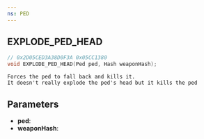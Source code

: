 ```yaml
---
ns: PED
---
```

## EXPLODE_PED_HEAD

```c
// 0x2D05CED3A38D0F3A 0x05CC1380
void EXPLODE_PED_HEAD(Ped ped, Hash weaponHash);
```

```
Forces the ped to fall back and kills it.  
It doesn't really explode the ped's head but it kills the ped  
```

## Parameters
* **ped**: 
* **weaponHash**: 

